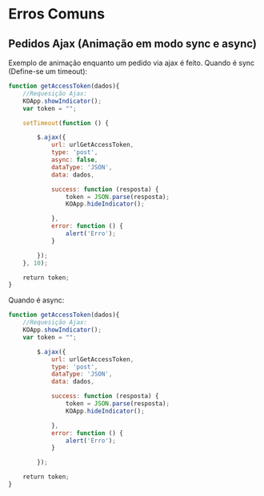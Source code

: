 # Erros Comuns

## Pedidos Ajax (Animação em modo sync e async)
Exemplo de animação enquanto um pedido via ajax é feito.
Quando é sync (Define-se um timeout):
```js
function getAccessToken(dados){
    //Requesição Ajax:
    KOApp.showIndicator();
    var token = "";

    setTimeout(function () {

        $.ajax({
            url: urlGetAccessToken,
            type: 'post',
            async: false,
            dataType: 'JSON',
            data: dados,

            success: function (resposta) {
                token = JSON.parse(resposta);
                KOApp.hideIndicator();

            },
            error: function () {
                alert('Erro');
            }

        });
    }, 10);

    return token;
}
```
Quando é async:
```js
function getAccessToken(dados){
    //Requesição Ajax:
    KOApp.showIndicator();
    var token = "";

        $.ajax({
            url: urlGetAccessToken,
            type: 'post',
            dataType: 'JSON',
            data: dados,

            success: function (resposta) {
                token = JSON.parse(resposta);
                KOApp.hideIndicator();

            },
            error: function () {
                alert('Erro');
            }

        });

    return token;
}
```
